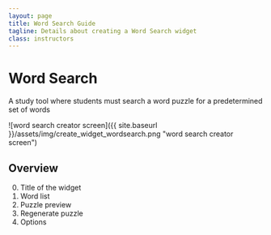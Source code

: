 ```yaml
---
layout: page
title: Word Search Guide
tagline: Details about creating a Word Search widget
class: instructors
---
```



# Word Search #

A study tool where students must search a word puzzle for a predetermined set of words

![word search creator screen]({{ site.baseurl }}/assets/img/create_widget_wordsearch.png "word search creator screen")

## Overview ##

0. Title of the widget
0. Word list
0. Puzzle preview
0. Regenerate puzzle
0. Options
